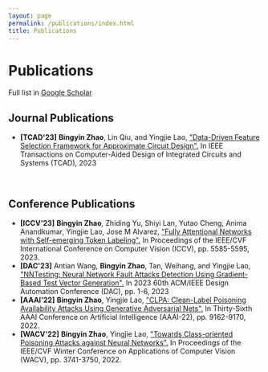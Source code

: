 ```yaml
---
layout: page
permalink: /publications/index.html
title: Publications
---
```


# Publications

Full list in [Google Scholar](https://scholar.google.com/citations?user=wAOPAEoAAAAJ&hl=en)

## Journal Publications
- **[TCAD'23]** **Bingyin Zhao**, Lin Qiu, and Yingjie Lao, ["Data-Driven Feature Selection Framework for Approximate Circuit Design".](https://ieeexplore.ieee.org/stamp/stamp.jsp?arnumber=10077732)  In IEEE Transactions on Computer-Aided Design of Integrated Circuits and Systems (TCAD), 2023

<br>

## Conference Publications
- **[ICCV'23]** **Bingyin Zhao**, Zhiding Yu, Shiyi Lan, Yutao Cheng, Anima Anandkumar, Yingjie Lao, Jose M Alvarez, ["Fully Attentional Networks with Self-emerging Token Labeling".](https://openaccess.thecvf.com/content/ICCV2023/papers/Zhao_Fully_Attentional_Networks_with_Self-emerging_Token_Labeling_ICCV_2023_paper.pdf) In Proceedings of the IEEE/CVF International Conference on Computer Vision (ICCV), pp. 5585-5595, 2023.
- **[DAC'23]** Antian Wang, **Bingyin Zhao**, Tan, Weihang, and Yingjie Lao, ["NNTesting: Neural Network Fault Attacks Detection Using Gradient-Based Test Vector Generation".](https://ieeexplore.ieee.org/abstract/document/10247885)  In 2023 60th ACM/IEEE Design Automation Conference (DAC), pp. 1-6, 2023
- **[AAAI'22]** **Bingyin Zhao**, Yingjie Lao, ["CLPA: Clean-Label Poisoning Availability Attacks Using Generative Adversarial Nets".](https://ojs.aaai.org/index.php/AAAI/article/view/20902)  In Thirty-Sixth AAAI Conference on Artificial Intelligence (AAAI-22), pp. 9162-9170, 2022.
- **[WACV'22]** **Bingyin Zhao**, Yingjie Lao, ["Towards Class-oriented Poisoning Attacks against Neural Networks".](https://openaccess.thecvf.com/content/WACV2022/papers/Zhao_Towards_Class-Oriented_Poisoning_Attacks_Against_Neural_Networks_WACV_2022_paper.pdf)  In Proceedings of the IEEE/CVF Winter Conference on Applications of Computer Vision (WACV), pp. 3741-3750, 2022.



<!---
<br>



## Patent

- Keshab K. Parhi, Xinmiao Zhang, **Tan, Weihang**., Antian Wang and Yingjie Lao., Regents of the University of Minnesota, Ohio State Innovation Foundation and Clemson University Research Foundation, 2023. [LOW-LATENCY POLYNOMIAL MODULO MULTIPLICATION OVER RING.](https://www.freepatentsonline.com/y2023/0236801.html) U.S. Patent Application 17/582,560.

<br>



## Recent Accepted Papers

- **[ICCAD'23]** **Tan, Weihang**, Yingjie Lao, and Keshab K. Parhi. ["KyberMat: Efficient Accelerator for Matrix-Vector Polynomial Multiplication in CRYSTALS-Kyber Scheme via NTT and Polyphase Decomposition."](https://iccad.com/accepted-papers) Accepted by 2023 IEEE/ACM International Conference on Computer-Aided Design (ICCAD), 2023.


## Preprint Papers

- **Tan, Weihang**, Sin-Wei Chiu, Antian Wang, Yingjie Lao, and Keshab K. Parhi. ["PaReNTT: Low-Latency Parallel Residue Number System and NTT-Based Long Polynomial Modular Multiplication for Homomorphic Encryption."](https://arxiv.org/abs/2303.02237) arXiv preprint arXiv:2303.02237 (2023).
-->





